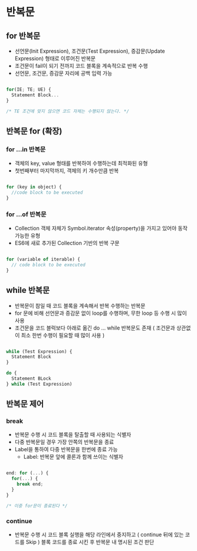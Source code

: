 # 반복문

## for 반복문

- 선언문(Init Expression), 조건문(Test Expression), 증감문(Update Expression) 형태로 이루어진 반복문
- 조건문이 fail이 되기 전까지 코드 블록을 계속적으로 반복 수행
- 선언문, 조건문, 증감문 자리에 공백 입력 가능

```js

for(IE; TE; UE) {
  Statement Block...
}

/* TE 조건에 맞지 않으면 코드 자체는 수행되지 않는다. */

```

## 반복문 for (확장)

### for ...in 반복문

- 객체의 key, value 형태를 반복하여 수행하는데 최적화된 유형
- 첫번째부터 마지막까지, 객체의 키 개수만큼 반복
  
```js

for (key in object) {
  //code block to be executed
}

```

### for ...of 반복문

- Collection 객체 자체가 Symbol.iterator 속성(property)을 가지고 있어야 동작 가능한 유형
- ES6에 새로 추가된 Collection 기반의 반복 구문

```js

for (variable of iterable) {
  // code block to be executed
}

```

## while 반복문

- 반복문이 참일 때 코드 블록을 계속해서 반복 수행하는 반복문
- for 문에 비해 선언문과 증감문 없이 loop를 수행하며, 무한 loop 등 수행 시 많이 사용
- 조건문을 코드 블럭보다 아래로 옮긴 do ... while 반복문도 존재 
  ( 조건문과 상관없이 최소 한번 수행이 필요할 때 많이 사용 )

```js

while (Test Expression) {
  Statement Block
}

do {
  Statement BLock
} while (Test Expression)

```

## 반복문 제어

### break

- 반복문 수행 시 코드 블록을 탈출할 때 사용되는 식별자
- 다중 반복문일 경우 가장 안쪽의 반복문을 종료
- Label을 통하여 다중 반복문을 한번에 종료 가능
  - Label: 반복문 앞에 콜론과 함께 쓰이는 식별자

```js

end: for (...) {
  for(...) {
    break end;
  }
}

/* 이중 for문이 종료된다 */

```

### continue

- 반복문 수행 시 코드 블록 실행을 해당 라인에서 중지하고 
  ( continue 뒤에 있는 코드를 Skip )
  블록 코드를 종료 시킨 후 반복문 내 명시된 조건 판단

